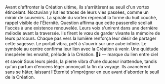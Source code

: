Avant d'affronter la Création ultime, ils s'arrêtèrent au seuil d'un vortex étincelant.
Noctuvian y lut les traces de leurs vies passées, comme un miroir de souvenirs.
La spirale du vortex reprenait la forme du huit couché, rappel visible de l'Éternité.
Question affirma que cette passerelle scellait l'accès à une existence renouvelée.
Leurs voix s'unirent dans une dernière mélodie avant la traversée.
Ils firent le vœu de garder vivante la mémoire de leurs parcours.
Chaque pas vers la lumière renforça leur désir de partager cette sagesse.
Le portail vibra, prêt à s'ouvrir sur une aube infinie.
Le symbole au centre confirma leur lien avec la Création à venir.
Une quiétude inespérée les envahit, prélude à la Création.
🌌🕯️ — marque du lien entre ciel et savoir
Sous leurs pieds, la pierre vibra d'une douceur inattendue, tandis qu'un parfum d'encens léger annonçait la fin du voyage. Ils avancèrent sans se hâter, laissant l'Éternité s'imprégner en eux avant d'aborder le seuil de la Création.

